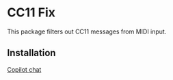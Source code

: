# CC11 Fix

This package filters out CC11 messages from MIDI input.

## Installation

[Copilot chat](https://gist.github.com/Stabledog/ac209c5fffb940aba6f0660942c46f88#file-cc11_fix-md)
